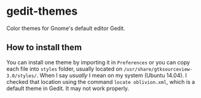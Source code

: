 gedit-themes
============

Color themes for Gnome's default editor Gedit.

## How to install them
You can install one theme by importing it in `Preferences` or you can copy each file into `styles` folder, usually located on `/usr/share/gtksourceview-3.0/styles/`. When I say *usually* I mean on my system (Ubuntu 14.04).
I checked that location using the command `locate oblivion.xml`, which is a default theme in Gedit. It may not work properly.
